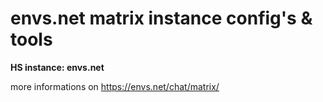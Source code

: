 # envs.net matrix instance config's & tools

**HS instance: envs.net**

more informations on https://envs.net/chat/matrix/
